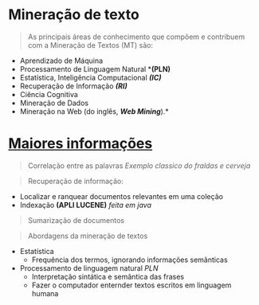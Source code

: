 # Mineração de texto



>As principais áreas de conhecimento que compõem e contribuem com a Mineração de Textos (MT) são:

* Aprendizado de Máquina
* Processamento de Linguagem Natural ***(PLN)**
* Estatística, Inteligência Computacional ***(IC)***
* Recuperação de Informação ***(RI)***
* Ciência Cognitiva
* Mineração de Dados
* Mineração na Web (do inglês, ***Web Mining***).* 

# [Maiores informações](https://www.youtube.com/watch?v=zeDE89HtgiM&list=PLJmPmEHyxOP5nHZkMt1ISpuXsTeM6eZvs&index=7)
> Correlação entre as palavras
*Exemplo classico do fraldas e cerveja*

> Recuperação de informação:
* Localizar e ranquear documentos relevantes em uma coleção
* Indexação **(APLI LUCENE)** *feita em java*

> Sumarização de documentos

> Abordagens da mineração de textos

* Estatística
	* Frequência dos termos, ignorando informações semânticas
* Processamento de linguagem natural *PLN*
	* Interpretação sintática e semântica das frases
	* Fazer o computador enternder textos escritos em linguagem humana